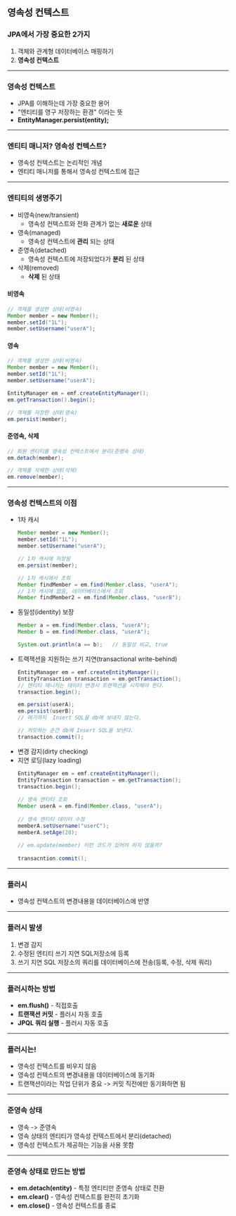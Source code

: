 ## 영속성 컨텍스트

### JPA에서 가장 중요한 2가지
1. 객체와 관계형 데이터베이스 매핑하기
2. __영속성 컨텍스트__

***

### 영속성 컨텍스트
- JPA를 이해하는데 가장 중요한 용어
- "엔티티를 영구 저장하는 환경" 이라는 뜻
- __EntityManager.persist(entity);__

***

### 엔티티 매니저? 영속성 컨텍스트?
- 영속성 컨텍스트는 논리적인 개념
- 엔티티 매니저를 통해서 영속성 컨텍스트에 접근

***

### 엔티티의 생명주기
- 비영속(new/transient)
    - 영속성 컨텍스트와 전화 관계가 없는 __새로운__ 상태
- 영속(managed)
    - 영속성 컨텍스트에 __관리__ 되는 상태
- 준영속(detached)
    - 영속성 컨텍스트에 저장되었다가 __분리__ 된 상태
- 삭제(removed)
    - __삭제__ 된 상태
    
#### 비영속
```java
// 객체를 생성한 상태(비영속)
Member member = new Member();
member.setId("1L");
member.setUsername("userA");
```
#### 영속
```java
// 객체를 생성한 상태(비영속)
Member member = new Member();
member.setId("1L");
member.setUsername("userA");

EntityManager em = emf.createEntityManager();
em.getTransaction().begin();

// 객체를 저장한 상태(영속)
em.persist(member);
```
#### 준영속, 삭제
```java
// 회원 엔티티를 영속성 컨텍스트에서 분리(준영속 상태)
em.detach(member);
```
```java
// 객체를 삭제한 상태(삭제)
em.remove(member);
```

***

### 영속성 컨텍스트의 이점
- 1차 캐시
  ```java
  Member member = new Member();
  member.setId("1L");
  member.setUsername("userA");
  
  // 1차 캐시에 저장됨
  em.persist(member);
  
  // 1차 캐시에서 조회
  Member findMember = em.find(Member.class, "userA");
  // 1차 캐시에 없음, 데이터베이스에서 조회
  Member findMember2 = em.find(Member.class, "userB");
  ```
- 동일성(identity) 보장
  ```java
  Member a = em.find(Member.class, "userA");
  Member b = em.find(Member.class, "userA");
  
  System.out.println(a == b);   // 동일성 비교, true
  ```
- 트랙잭션을 지원하는 쓰기 지연(transactional write-behind)
  ```java
  EntityManager em = emf.createEntityManager();
  EntityTransaction transaction = em.getTransaction();
  // 엔티티 매니저는 데이터 변경시 트랜잭션을 시작해야 한다.
  transaction.begin();
  
  em.persist(userA);
  em.persist(userB);
  // 여기까지  Insert SQL을 db에 보내지 않는다.
  
  // 커밋하는 순간 db에 Insert SQL을 보낸다.
  transaction.commit();
  ```
- 변경 감지(dirty checking)
- 지연 로딩(lazy loading)
  ```java
  EntityManager em = emf.createEntityManager();
  EntityTransaction transaction = em.getTransaction();
  transaction.begin();
      
  // 영속 엔티티 조회
  Member userA = em.find(Member.class, "userA");
      
  // 영속 엔티티 데이터 수정
  memberA.setUsername("userC");
  memberA.setAge(20);
      
  // em.update(member) 이런 코드가 있어야 하지 않을까?
      
  transacntion.commit();
  ```
  
***

### 플러시
- 영속성 컨텍스트의 변경내용을 데이터베이스에 반영

***

### 플러시 발생
1. 변경 감지
2. 수정된 엔티티 쓰기 지연 SQL저장소에 등록
3. 쓰기 지연 SQL 저장소의 쿼리를 데이터베이스에 전송(등록, 수정, 삭제 쿼리)

***

### 플러시하는 방법
- __em.flush()__ - 직접호출
- __트랜잭션 커밋__ - 플러시 자동 호출
- __JPQL 쿼리 실행__ - 플러시 자동 호출

***

### 플러시는!
- 영속성 컨텍스트를 비우지 않음
- 영속성 컨텍스트의 변경내용을 데이터베이스에 동기화
- 트랜잭션이라는 작업 단위가 중요 -> 커밋 직전에만 동기화하면 됨

***

### 준영속 상태
- 영속 -> 준영속
- 영속 상태의 엔티티가 영속성 컨텍스트에서 분리(detached)
- 영속성 컨텍스트가 제공하는 기능을 사용 못함

***

### 준영속 상태로 만드는 방법
- __em.detach(entity)__ - 특정 엔티티만 준영속 상태로 전환
- __em.clear()__ - 영속성 컨텍스트를 완전히 초기화
- __em.close()__ - 영속성 컨텍스트를 종료



